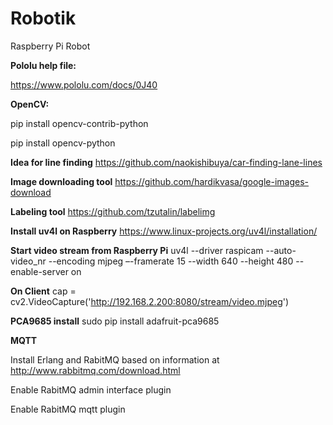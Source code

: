 # Robotik
Raspberry Pi Robot

**Pololu help file:**

https://www.pololu.com/docs/0J40

**OpenCV:**

pip install opencv-contrib-python

pip install opencv-python

**Idea for line finding**
https://github.com/naokishibuya/car-finding-lane-lines

**Image downloading tool**
https://github.com/hardikvasa/google-images-download

**Labeling tool**
https://github.com/tzutalin/labelimg

**Install uv4l on Raspberry**
https://www.linux-projects.org/uv4l/installation/

**Start video stream from Raspberry Pi**
uv4l --driver raspicam --auto-video_nr --encoding mjpeg –-framerate 15 --width 640 --height 480 --enable-server on

**On Client**
cap = cv2.VideoCapture('http://192.168.2.200:8080/stream/video.mjpeg')

**PCA9685 install**
sudo pip install adafruit-pca9685

**MQTT**

Install Erlang and RabitMQ based on information at http://www.rabbitmq.com/download.html

Enable RabitMQ admin interface plugin

Enable RabitMQ mqtt plugin
